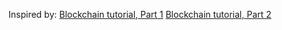 Inspired by: 
[Blockchain tutorial, Part 1](https://medium.com/programmers-blockchain/create-simple-blockchain-java-tutorial-from-scratch-6eeed3cb03fa)
[Blockchain tutorial, Part 2](https://medium.com/programmers-blockchain/creating-your-first-blockchain-with-java-part-2-transactions-2cdac335e0ce)





